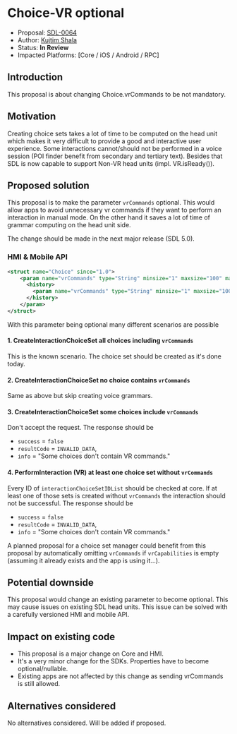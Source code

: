 # Choice-VR optional

* Proposal: [SDL-0064](0064-choice-vr-optional.md)
* Author: [Kujtim Shala](https://github.com/kshala-ford)
* Status: **In Review**
* Impacted Platforms: [Core / iOS / Android / RPC]

## Introduction

This proposal is about changing Choice.vrCommands to be not mandatory.

## Motivation

Creating choice sets takes a lot of time to be computed on the head unit which makes it very difficult to provide a good and interactive user experience. Some interactions cannot/should not be performed in a voice session (POI finder benefit from secondary and tertiary text). Besides that SDL is now capable to support Non-VR head units (impl. VR.isReady()).

## Proposed solution

This proposal is to make the parameter `vrCommands` optional. This would allow apps to avoid unnecessary vr commands if they want to perform an interaction in manual mode. On the other hand it saves a lot of time of grammar computing on the head unit side.

The change should be made in the next major release (SDL 5.0).

### HMI & Mobile API

```xml
<struct name="Choice" since="1.0">
    <param name="vrCommands" type="String" minsize="1" maxsize="100" maxlength="99" array="true" mandatory="false" since="5.0">
      <history>
        <param name="vrCommands" type="String" minsize="1" maxsize="100" maxlength="99" array="true" mandatory="true" until="4.5"/>
      </history>
    </param>
</struct>
```

With this parameter being optional many different scenarios are possible

#### 1. CreateInteractionChoiceSet all choices including `vrCommands`
This is the known scenario. The choice set should be created as it's done today.

#### 2. CreateInteractionChoiceSet no choice contains `vrCommands`
Same as above but skip creating voice grammars.

#### 3. CreateInteractionChoiceSet some choices include `vrCommands`
Don't accept the request. The response should be
- `success` = `false`
- `resultCode` = `INVALID_DATA`,
- `info` = "Some choices don't contain VR commands."

#### 4. PerformInteraction (VR) at least one choice set without `vrCommands`
Every ID of `interactionChoiceSetIDList` should be checked at core. If at least one of those sets is created without `vrCommands` the interaction should not be successful. The response should be
- `success` = `false`
- `resultCode` = `INVALID_DATA`,
- `info` = "Some choices don't contain VR commands."

A planned proposal for a choice set manager could benefit from this proposal by automatically omitting `vrCommands` if `vrCapabilities` is empty (assuming it already exists and the app is using it...).

## Potential downside

This proposal would change an existing parameter to become optional. This may cause issues on existing SDL head units. This issue can be solved with a carefully versioned HMI and mobile API.

## Impact on existing code

- This proposal is a major change on Core and HMI.
- It's a very minor change for the SDKs. Properties have to become optional/nullable.
- Existing apps are not affected by this change as sending vrCommands is still allowed.

## Alternatives considered

No alternatives considered. Will be added if proposed.
